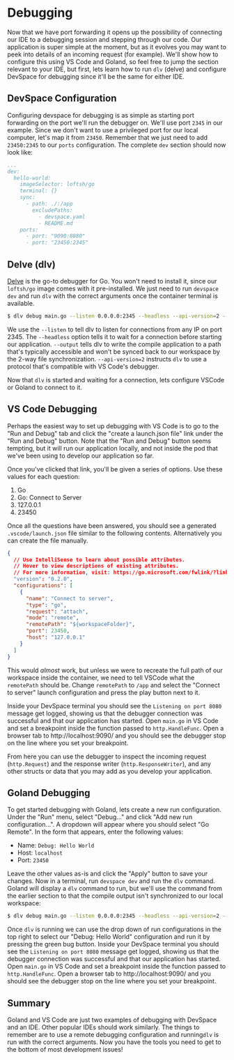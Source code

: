 # Debugging
Now that we have port forwarding it opens up the possibility of connecting our IDE to a debugging session and stepping through our code. Our application is super simple at the moment, but as it evolves you may want to peek into details of an incoming request (for example). We'll show how to configure this using VS Code and Goland, so feel free to jump the section relevant to your IDE, but first, lets learn how to run `dlv` (delve) and configure DevSpace for debugging since it'll be the same for either IDE.

## DevSpace Configuration
Configuring devspace for debugging is as simple as starting port forwarding on the port we'll run the debugger on. We'll use port `2345` in our example. Since we don't want to use a privileged port for our local computer, let's map it from `23450`. Remember that we just need to add `23450:2345` to our `ports` configuration. The complete `dev` section should now look like:

```yaml
...
dev:
  hello-world:
    imageSelector: loftsh/go
    terminal: {}
    sync:
      - path: ./:/app
        excludePaths:
          - devspace.yaml
          - README.md
    ports:
      - port: "9090:8080"
      - port: "23450:2345"
```

## Delve (dlv)
[Delve](https://github.com/go-delve/delve) is the go-to debugger for Go. You won't need to install it, since our `loftsh/go` image comes with it pre-installed. We just need to run `devspace dev` and run `dlv` with the correct arguments once the container terminal is available.

```sh
$ dlv debug main.go --listen 0.0.0.0:2345 --headless --api-version=2 --output /tmp/__debug_bin
```

We use the `--listen` to tell dlv to listen for connections from any IP on port 2345. The `--headless` option tells it to wait for a connection before starting our application. `--output` tells dlv to write the compile application to a path that's typically accessible and won't be synced back to our workspace by the 2-way file synchronization. `--api-version=2` instructs `dlv` to use a protocol that's compatible with VS Code's debugger.

Now that `dlv` is started and waiting for a connection, lets configure VSCode or Goland to connect to it.

## VS Code Debugging
Perhaps the easiest way to set up debugging with VS Code is to go to the "Run and Debug" tab and click the "create a launch.json file" link under the "Run and Debug" button. Note that the "Run and Debug" button seems tempting, but it will run our application locally, and not inside the pod that we've been using to develop our application so far.

Once you've clicked that link, you'll be given a series of options. Use these values for each question:
1. Go
2. Go: Connect to Server
3. 127.0.0.1
4. 23450

Once all the questions have been answered, you should see a generated `.vscode/launch.json` file similar to the following contents. Alternatively you can create the file manually.
```json
{
  // Use IntelliSense to learn about possible attributes.
  // Hover to view descriptions of existing attributes.
  // For more information, visit: https://go.microsoft.com/fwlink/?linkid=830387
  "version": "0.2.0",
  "configurations": [
    {
      "name": "Connect to server",
      "type": "go",
      "request": "attach",
      "mode": "remote",
      "remotePath": "${workspaceFolder}",
      "port": 23450,
      "host": "127.0.0.1"
    }
  ]
}
```

This would _almost_ work, but unless we were to recreate the full path of our workspace inside the container, we need to tell VSCode what the `remotePath` should be. Change `remotePath` to `/app` and select the "Connect to server" launch configuration and press the play button next to it.

Inside your DevSpace terminal you should see the `Listening on port 8080` message get logged, showing us that the debugger connection was successful and that our application has started. Open `main.go` in VS Code and set a breakpoint inside the function passed to `http.HandleFunc`. Open a browser tab to http://localhost:9090/ and you should see the debugger stop on the line where you set your breakpoint.

From here you can use the debugger to inspect the incoming request (`http.Request`) and the response writer (`http.ResponseWriter`), and any other structs or data that you may add as you develop your application.

## Goland Debugging
To get started debugging with Goland, lets create a new run configuration. Under the "Run" menu, select "Debug..." and click "Add new run configuration...". A dropdown will appear where you should select "Go Remote". In the form that appears, enter the following values:
- Name: `Debug: Hello World`
- Host: `localhost`
- Port: `23450`

Leave the other values as-is and click the "Apply" button to save your changes. Now in a terminal, run `devspace dev` and run the `dlv` command. Goland will display a `dlv` command to run, but we'll use the command from the earlier section to that the compile output isn't synchronized to our local workspace:
```sh
$ dlv debug main.go --listen 0.0.0.0:2345 --headless --api-version=2 --output /tmp/__debug_bin
```

Once `dlv` is running we can use the drop down of run configurations in the top right to select our "Debug: Hello World" configuration and run it by pressing the green bug button. Inside your DevSpace terminal you should see the `Listening on port 8080` message get logged, showing us that the debugger connection was successful and that our application has started. Open `main.go` in VS Code and set a breakpoint inside the function passed to `http.HandleFunc`. Open a browser tab to http://localhost:9090/ and you should see the debugger stop on the line where you set your breakpoint.

## Summary
Goland and VS Code are just two examples of debugging with DevSpace and an IDE. Other popular IDEs should work similarly. The things to remember are to use a remote debugging configuration and running`dlv` is run with the correct arguments. Now you have the tools you need to get to the bottom of most development issues!